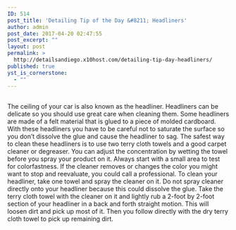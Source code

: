 ```yaml
---
ID: 514
post_title: 'Detailing Tip of the Day &#8211; Headliners'
author: admin
post_date: 2017-04-20 02:47:55
post_excerpt: ""
layout: post
permalink: >
  http://detailsandiego.x10host.com/detailing-tip-day-headliners/
published: true
yst_is_cornerstone:
  - ""
---
```

<h2></h2>
The ceiling of your car is also known as the headliner. Headliners can be delicate so you should use great care when cleaning them. Some headliners are made of a felt material that is glued to a piece of molded cardboard. With these headliners you have to be careful not to saturate the surface so you don’t dissolve the glue and cause the headliner to sag. The safest way to clean these headliners is to use two terry cloth towels and a good carpet cleaner or degreaser. You can adjust the concentration by wetting the towel before you spray your product on it. Always start with a small area to test for colorfastness. If the cleaner removes or changes the color you might want to stop and reevaluate, you could call a professional. To clean your headliner, take one towel and spray the cleaner on it. Do not spray cleaner directly onto your headliner because this could dissolve the glue. Take the terry cloth towel with the cleaner on it and lightly rub a 2-foot by 2-foot section of your headliner in a back and forth straight motion. This will loosen dirt and pick up most of it. Then you follow directly with the dry terry cloth towel to pick up remaining dirt.